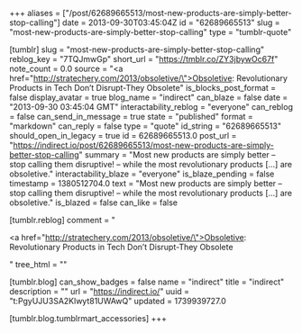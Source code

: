 +++
aliases = ["/post/62689665513/most-new-products-are-simply-better-stop-calling"]
date = 2013-09-30T03:45:04Z
id = "62689665513"
slug = "most-new-products-are-simply-better-stop-calling"
type = "tumblr-quote"

[tumblr]
slug = "most-new-products-are-simply-better-stop-calling"
reblog_key = "7TQJmwGp"
short_url = "https://tmblr.co/ZY3jbywOc67f"
note_count = 0.0
source = "<a href=\"http://stratechery.com/2013/obsoletive/\">Obsoletive: Revolutionary Products in Tech Don&rsquo;t Disrupt-They Obsolete</a>"
is_blocks_post_format = false
display_avatar = true
blog_name = "indirect"
can_blaze = false
date = "2013-09-30 03:45:04 GMT"
interactability_reblog = "everyone"
can_reblog = false
can_send_in_message = true
state = "published"
format = "markdown"
can_reply = false
type = "quote"
id_string = "62689665513"
should_open_in_legacy = true
id = 62689665513.0
post_url = "https://indirect.io/post/62689665513/most-new-products-are-simply-better-stop-calling"
summary = "Most new products are simply better – stop calling them disruptive! – while the most revolutionary products […] are obsoletive."
interactability_blaze = "everyone"
is_blaze_pending = false
timestamp = 1380512704.0
text = "Most new products are simply better – stop calling them disruptive! – while the most revolutionary products […] are obsoletive."
is_blazed = false
can_like = false

[tumblr.reblog]
comment = "<p><a href=\"http://stratechery.com/2013/obsoletive/\">Obsoletive: Revolutionary Products in Tech Don’t Disrupt-They Obsolete</a></p>"
tree_html = ""

[tumblr.blog]
can_show_badges = false
name = "indirect"
title = "indirect"
description = ""
url = "https://indirect.io/"
uuid = "t:PgyUJU3SA2Klwyt81UWAwQ"
updated = 1739939727.0

[tumblr.blog.tumblrmart_accessories]
+++
